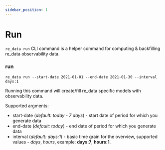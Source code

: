 ```yaml
---
sidebar_position: 1
---
```


# Run

`re_data run` CLI command is a helper command for computing & backfilling re_data observability data.

### run
```
re_data run --start-date 2021-01-01 --end-date 2021-01-30 --interval days:1
```

Running this command will create/fill re_data specific models with observability data.

Supported argments:
- start-date (*default: today - 7 days*) - start date of period for which you generate data
- end-date (*default: today*) - end date of period for which you generate data
- interval (*default: days:1*) - basic time grain for the overview, supported values - *days*, *hours*, example: **days:7**, **hours:1**.

